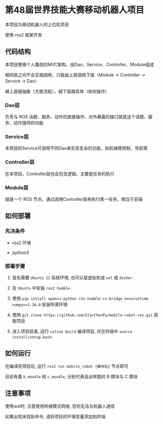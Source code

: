 # 第48届世界技能大赛移动机器人项目

本项目为移动机器人的上位机项目

使用 ros2 框架开发

## 代码结构

本项目使用个人魔改的MVC架构，由Dao、Service、Controller、Module组成

相同层之间不会互相调用，只能由上层调用下层（Module -> Controller -> Service -> Dao）

越上层越抽象（大致流程），越下层越具体（如何操作）

### Dao层

负责与 ROS 话题、服务、动作的直接操作，对外暴露的接口就是这个话题、服务、动作提供的功能

### Service层

本项目的Service可调用不同Dao来实现复杂的功能，如机械臂控制、导航等

### Controller层

在本项目，Controller层也会包含逻辑，主要是任务的执行

### Module层

就是一个 ROS 节点，通过调用Controller层来执行某一任务，相当于前端

## 如何部署

### 先决条件

- ros2 环境

- python3

### 部署步骤

1. 首先需要 `Ubuntu 22` 系统环境, 也可以是虚拟机或 `wsl` 或 `docker` .

2. 在 `Ubuntu` 中安装 `ros2 humble` .

3. 使用 `pip install opencv-python ros-humble-cv-bridge onnxruntime numpy==1.26.0` 安装所需环境

4. 使用 `git clone https://github.com/StarChenPy/mobile-robot-ros.git` 获取项目

5. 进入项目目录, 运行 `colcon build` 编译项目, 并在终端中 `source install/setup.bash`.

## 如何运行

在编译完项目后, 运行 `ros2 run mobile_robot {模块名}` 节点即可

目前有着 `b_moudle` 和 `c_moudle`, 分别代表自出样题的 B 模块与 C 模块

## 注意事项

使用wsl时, 注意使用桥接模式网络, 否则无法与机器人通信

如果出现未找到命令, 请将项目的环境变量添加到终端
